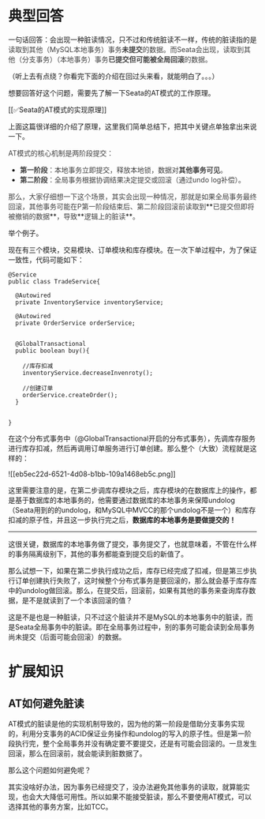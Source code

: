 # 典型回答


一句话回答：会出现一种脏读情况，只不过和传统脏读不一样，传统的脏读指的是<font style="color:rgb(64, 64, 64);">读取到其他（MySQL本地事务）事务</font>**<font style="color:rgb(64, 64, 64);">未提交</font>**<font style="color:rgb(64, 64, 64);">的数据。而Seata会出现，读取到其他（分支事务）（本地事务）事务</font>**<font style="color:rgb(64, 64, 64);">已提交但可能被全局回滚</font>**<font style="color:rgb(64, 64, 64);">的数据。</font>



（听上去有点绕？你看完下面的介绍在回过头来看，就能明白了。。。）



想要回答好这个问题，需要先了解一下Seata的AT模式的工作原理。



[[✅Seata的AT模式的实现原理]]



上面这篇很详细的介绍了原理，这里我们简单总结下，把其中关键点单独拿出来说一下。



<font style="color:rgb(64, 64, 64);">AT模式的核心机制是两阶段提交：</font>

+ **<font style="color:rgb(64, 64, 64);">第一阶段</font>**<font style="color:rgb(64, 64, 64);">：本地事务立即提交，释放本地锁，数据对</font>**<font style="color:rgb(64, 64, 64);">其他事务可见</font>**<font style="color:rgb(64, 64, 64);">。</font>
+ **<font style="color:rgb(64, 64, 64);">第二阶段</font>**<font style="color:rgb(64, 64, 64);">：全局事务根据协调结果决定提交或回滚（通过undo log补偿）。</font>

<font style="color:rgb(64, 64, 64);">  
</font><font style="color:rgb(64, 64, 64);">那么，大家仔细想一下这个场景，其实会出现一种情况，那就是如果全局事务最终回滚，其他事务可能在P第一阶段结束后、第二阶段回滚前读取到</font>**<font style="color:rgb(64, 64, 64);">已提交但即将被撤销的数据</font>**<font style="color:rgb(64, 64, 64);">，导致</font>**<font style="color:rgb(64, 64, 64);">逻辑上的脏读</font>**<font style="color:rgb(64, 64, 64);">。</font>



举个例子。



现在有三个模块，交易模块、订单模块和库存模块。在一次下单过程中，为了保证一致性，代码可能如下：



```plain
@Service
public class TradeService{

  @Autowired
  private InventoryService inventoryService;

  @Autowired
  private OrderService orderService;


  @GlobalTransactional
  public boolean buy(){

    //库存扣减
    inventoryService.decreaseInvenroty();
    
    //创建订单
    orderService.createOrder();
  }
  

}
```





在这个分布式事务中（@GlobalTransactional开启的分布式事务），先调库存服务进行库存扣减，然后再调用订单服务进行订单创建。那么整个（大致）流程就是这样的：



![[eb5ec22d-6521-4d08-b1bb-109a1468eb5c.png]]



这里需要注意的是，在第二步调库存模块之后，库存模块的在数据库上的操作，都是基于数据库的本地事务的，他需要通过数据库的本地事务来保障undolog（Seata用到的的undolog，和MySQL中MVCC的那个undolog不是一个）和库存扣减的原子性，并且这一步执行完之后，**数据库的本地事务是要做提交的！**

****

这很关键，数据库的本地事务做了提交，事务提交了，也就意味着，不管在什么样的事务隔离级别下，其他的事务都能查到提交后的新值了。



那么试想一下，如果在第二步执行成功之后，库存已经完成了扣减，但是第三步执行订单创建执行失败了，这时候整个分布式事务是要回滚的，那么就会基于库存库中的undolog做回滚。那么，在提交后，回滚前，如果有其他的事务来查询库存数据，是不是就读到了一个本该回滚的值？



这是不是也是一种脏读，只不过这个脏读并不是MySQL的本地事务中的脏读，而是Seata全局事务中的脏读。即在全局事务过程中，别的事务可能会读到全局事务尚未提交（后面可能会回滚）的数据。



# 扩展知识


## AT如何避免脏读


AT模式的脏读是他的实现机制导致的，因为他的第一阶段是借助分支事务实现的，利用分支事务的ACID保证业务操作和undolog的写入的原子性。但是第一阶段执行完，整个全局事务并没有确定要不要提交，还是有可能会回滚的。一旦发生回滚，那么在回滚前，就会能读到脏数据了。



那么这个问题如何避免呢？



其实没啥好办法，因为事务已经提交了，没办法避免其他事务的读取，就算能实现，也会大大降低可用性。所以如果不能接受脏读，那么不要使用AT模式，可以选择其他的事务方案，比如TCC。





